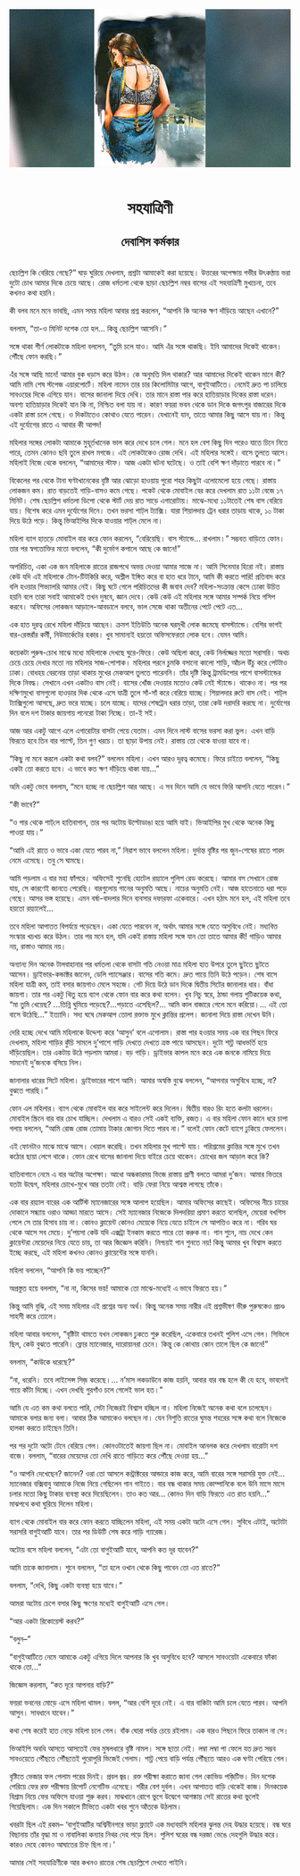 <div align=center> <img src="../../metadata/images/rabibasariya/সহযাত্রিণী-দেবাশিস-কর্মকার.jpg" align="center"></div><br><h1 align=center>সহযাত্রিণী</h1>
<h2 align=center>দেবাশিস কর্মকার</h2><br>ছেচল্লিশ কি বেরিয়ে গেছে?” ঘাড় ঘুরিয়ে দেখলাম, প্রশ্নটা আমাকেই করা হয়েছে। উত্তরের অপেক্ষায় গভীর উৎকণ্ঠায় ভরা দুটো চোখ আমার দিকে চেয়ে আছে। রোজ ধর্মতলা থেকে ছাড়া ছেচল্লিশ নম্বর বাসের এই সহযাত্রিণী মুখচেনা, তবে কখনও কথা হয়নি।

কী বলব মনে মনে ভাবছি, এমন সময় মহিলা আবার প্রশ্ন করলেন, “আপনি কি অনেক ক্ষণ দাঁড়িয়ে আছেন এখানে?”

বললাম, “তা-ও মিনিট দশেক তো হল... কিন্তু ছেচল্লিশ আসেনি।”

সঙ্গে থাকা শীর্ণ লোকটাকে মহিলা বললেন, “তুমি চলে যাও। আমি এঁর সঙ্গে থাকছি। ইনি আমাদের দিকেই থাকেন। পৌঁছে ফোন করছি।”

এঁর সঙ্গে আছি মানে! আমার বুক ধড়াস করে উঠল। কে অনুমতি দিল থাকার? আর আমাদের দিকেই থাকেন মানে কী? আমি নামি শেষ স্টপেজ এয়ারপোর্টে। মহিলা নামেন তার চার কিলোমিটার আগে, বাগুইআটিতে। নেমেই দ্রুত পা চালিয়ে সাবওয়ের দিকে এগিয়ে যান। বাসের জানালা দিয়ে দেখি। তার মানে রাস্তা পার করে হাতিয়াড়ার দিকের রাস্তা ধরেন। অবশ্য হাতিয়াড়ার দিকেই যান কি না, নিশ্চিত বলা যায় না। কারণ ফয়রা ভবন থেকে ডান দিকে জগৎপুর বাজারের দিকে একটা রাস্তা চলে গেছে। ও দিকটাতেও কোথাও যেতে পারেন। যেখানেই যান, তাতে আমার কিছু আসে যায় না। কিন্তু এই দুর্যোগের রাতে এ আবার কী আপদ!

মহিলার সঙ্গের লোকটা আমাকে মুহূর্তখানেক ভাল করে দেখে চলে গেল। মনে হল বেশ কিছু দিন পরেও যাতে চিনে নিতে পারে, তেমন কোনও ছবি তুলে রাখল মগজে। এই লোকটাকেও রোজ দেখি। এই মহিলার সঙ্গেই। বাসে তুলতে আসে। মহিলাই নিজে থেকে বললেন, “আমাদের স্টাফ। আজ একটা ঘটনা ঘটেছে। ও তাই বেশি ক্ষণ দাঁড়াতে পারবে না।”

বিকেলের পর থেকে টানা ঘণ্টাখানেকের বৃষ্টি আর ঝোড়ো হাওয়ায় পুরো শহর কিছুটা এলোমেলো হয়ে গেছে। রাস্তায় লোকজন কম। রাত বাড়তেই গাড়ি-বাসও কমে গেছে। পকেট থেকে মোবাইল বের করে দেখলাম রাত ১১টা বেজে ১৭ মিনিট। শেষ ছেচল্লিশ ধর্মতলা ডিপো থেকে স্টার্ট দেয় রাত সাড়ে এগারোটায়। মাঝে-মধ্যে ১১টাতেই শেষ বাস বেরিয়ে যায়। বিশেষ করে এমন দুর্যোগের দিনে। তখন ভরসা শাট্‌ল ট‌্যাক্সি। যারা শিয়ালদায় ট্রেন ধরার তাড়ায় থাকে, ১০ টাকা দিয়ে উঠে পড়ে। কিন্তু ভিআইপির দিকে যাওয়ার শাট্‌ল মেলে না।

মহিলা ব‌্যাগ হাতড়ে মোবাইল বার করে ফোন করলেন, “বেরিয়েছি। বাস স্ট‌্যান্ডে... রাখলাম।” সম্ভবত বাড়িতে ফোন। তার পর স্বগতোক্তির মতো বললেন, “কী দুর্ভোগ কপালে আছে কে জানে!”

অপরিচিত, একা এক জন মহিলাকে রাতের রাজপথে অভয় দেওয়া আমার সাজে না। আমি সিনেমার হিরো নই। রাস্তায় কেউ যদি এই মহিলাকে টোন-টিটকিরি করে, অশ্লীল ইঙ্গিত করে বা হাত ধরে টানে, আমি কী করতে পারি! প্রতিবাদ করে বলি হওয়ার শিভ্যালরি আমার নেই। কিছু ঘটে গেলে পরিচিতদের কী জবাব দেব? মহিলা-সংক্রান্ত কেসে ঢোকা উচিত হয়নি বলে তারা সবাই আমাকেই তখন দুষবে, জ্ঞান দেবে। কেউ কেউ এই মহিলার সঙ্গে আমার সম্পর্ক নিয়ে গসিপ করবে। অফিসের লোকজন আড়ালে-আবডালে বলবে, ভাল সেজে থাকা অতীনের পেটে পেটে এত...

এক হাত দূরত্ব রেখে মহিলা দাঁড়িয়ে আছেন। ক্রমশ ইতিউতি অনেক ঘরমুখী লোক জমেছে বাসস্ট‌্যান্ডে। বেশির ভাগই বার-রেস্তরাঁর কর্মী, নিউমার্কেটের হকার। খুব সামান‌্যই হয়তো অফিসফেরতা লোক হবে। যেমন আমি।

কয়েকটা পুরুষ-চোখ মাঝে মধ্যে মহিলাকে দেখছে ঘুরে-ফিরে। কেউ অছিলা করে, কেউ নির্লজ্জের মতো সরাসরি। অথচ চেয়ে চেয়ে দেখার মতো নয় মহিলার সাজ-পোশাক। মহিলার পরনে চুমকি বসানো কালো শাড়ি, আঁচল উঁচু করে পেটটাও ঢাকা। বোধহয় বেরনোর তাড়া থাকায় মুখের মেকআপ তুলতে পারেননি। তাঁর দৃষ্টি কিন্তু ট্রামডিপোর পাশে বাসস্ট‌্যান্ডের দিকে নিবদ্ধ। সেখানে এখন একটাও বাস নেই। বাসের খোঁজ দেওয়ার মতোও কেউ নেই স্ট‌্যান্ডে। থাকেও না। পর পর দক্ষিণমুখো বাসগুলো হাওড়ার দিক থেকে এসে যাত্রী তুলে সাঁ-সাঁ করে বেরিয়ে যাচ্ছে। শিয়ালদার রুটে বাস নেই। শাট্‌ল ট‌্যাক্সিগুলো আসছে, দ্রুত ভরে যাচ্ছে। চলে যাচ্ছে। যাদের শেষট্রেন ধরার তাড়া, তারা কেউ দরাদরি করছে না। দুর্যোগের দিন বলে দশ টাকার জায়গায় পনেরো টাকা নিচ্ছে। তা-ই সই।

আজ আর একটু আগে এলে এগারোটার বাসটা পেয়ে যেতাম। এমন দিনে লাস্ট বাসের ভরসা করা ভুল। এখন বাড়ি ফিরতে হবে তিন বার পাল্টে, তিন গুণ খরচে। তা ছাড়া উপায় নেই। রাস্তায় তো থেকে যাওয়া যাবে না।

“কিছু না মনে করলে একটা কথা বলব?” বললেন মহিলা। এখন আরও দূরত্ব কমেছে। ফিরে চাইতে বললেন, “কিছু একটা তো করতে হবে। এ ভাবে কত ক্ষণ দাঁড়িয়ে থাকা যায়...”

অমি একটু ভেবে বললাম, “মনে হচ্ছে না ছেচল্লিশ আর আছে। এ সব দিনে আমি যে ভাবে ফিরি আপনি যেতে পারেন।”

“কী ভাবে?”

“ও পার থেকে শাট্‌লে হাতিবাগান, তার পর অটোয় উল্টোডাঙা হয়ে আমি যাই। ভিআইপির মুখ থেকে অনেক কিছু পাওয়া যায়।”

“আমি এই রাতে ও ভাবে একা যেতে পারব না,” নিরাশ ভাবে বললেন মহিলা। দুর্দান্ত বৃষ্টির পর জুন-শেষের রাতে পারদ নেমে এসেছে। তবু সে ঘামছে।

আমি পড়লাম এ বার মহা ফাঁপরে। অফিসেই শুনেছি হোটেল রয়‌্যালে পুলিশ রেড করেছে। আমার বস সেখানে রোজ যায়, সে কারণেই জানতে পেরেছি। বারগুলোয় গানের অনুমতি আছে। নাচের অনুমতি নেই। আজ হাতেনাতে ধরা পড়ে গেছে। আসর ভঙ্গ হয়েছে। এমন বর্ষা-বাদলার দিনে ব‌্যবসার দফারফা একেবারে। এখন হঠাৎ মনে হল, এই মহিলা তবে হয়তো রয়‌্যালেই...

তবে মহিলা আপাতত বিপর্যয়ে পড়েছেন। একা যেতে পারবেন না, অর্থাৎ আমার সঙ্গে যেতে অসুবিধে নেই। মধ্যবিত্ত সংস্কার খচখচ করে উঠল। তার পর মনে হল, যদি একই রাস্তায় মহিলা সঙ্গে যান তো তাতে আমার কী! গাড়িও আমার নয়, রাস্তাও আমার নয়।

অন্যান্য দিন অনেক টালবাহানার পর ধর্মতলা থেকে বাসটা গতি নেওয়া মাত্র মহিলা হাত উপরে তুলে ছুটতে ছুটতে আসেন। ড্রাইভার-কন্ডাক্টর জানেন, ডেলি প্যাসেঞ্জার। বাসের গতি কমে। দ্রুত পায়ে তিনি উঠে পড়েন। শেষ বাসে মহিলা যাত্রী কম, তাই  বসার জায়গাও মেলে সহজে। গেট দিয়ে উঠে ডান দিকে দ্বিতীয় সিটের জানালার ধার। বাঁধা জায়গা। তার পর একটু থিতু হয়ে ব্যাগ থেকে ফোন বার করে কথা বলেন। খুব নিচু স্বরে, ঠান্ডা গলায় গুটিকয়েক কথা, “মা তুমি খেয়েছ? ...তিন্নি ঘুমিয়ে পড়েছে?...পড়াতে এসেছিল?... আমি কাল বাজারে গেলে মনে করিয়ো।... এই তো বাসে উঠেছি...” ইত্যাদি। সদ‌্য ঘষে মেকআপ তোলা রক্তাভ মুখে ক্লান্তির প্রলেপ। জানালা দিয়ে রাস্তা দেখেন উনি।

দেরি হচ্ছে দেখে আমি মহিলাকে উদ্দেশ‌্য করে ‘আসুন’ বলে এগোলাম। রাস্তা পার হওয়ার সময় এক বার পিছন ফিরে দেখলাম, মহিলা শাড়ির কুঁচি সামলে দু’পাশে গাড়ি দেখতে দেখতে ত্রস্ত পায়ে আসছেন। দুটো শাট্ল আধভর্তি হয়ে দাঁড়িয়েছিল। তার একটায় উঠে পড়লাম আমরা। বড় গাড়ি। ড্রাইভার কাপল মনে করে এক জনকে নামিয়ে দিয়ে সামনেই দু’জনকে বসিয়ে নিল।

জানালার ধারের সিটে মহিলা। ড্রাইভারের পাশে আমি। আমার অস্বস্তি বুঝে বললেন, “আপনার অসুবিধে হচ্ছে, না? বুঝতে পারছি।”

ফোন এল মহিলার। ব‌্যাগ থেকে মোবাইল বার করে সাইলেন্ট করে দিলেন। দ্বিতীয় বারও রিং হতে কলটা ধরলেন। মোবাইল স্ক্রিনে বার বার চোখ যাচ্ছিল। দেখলাম এ বারও সেই একই ব‌্যক্তি, রজত। এ বার মহিলা ফোন কানে ধরে চাপা গলায় বললেন, “আমি রোজ রোজ তোমায় টাকার জোগান দিতে পারব না।” বলেই ফোন কেটে ব‌্যাগে ঢুকিয়ে ফেললেন।

এই ফোনটাও মাঝে মাঝে আসে। খেয়াল করেছি। তখন মহিলার মুখ পাল্টে যায়। পরিশ্রমের ক্লান্তির সঙ্গে মুখে তখন কঠোর ছায়া লেগে থাকে। ফোন রেখে বাসের জানালা দিয়ে বাইরে চেয়ে থাকেন। চোখের জল আড়াল করে কি?

হাতিবাগানে নেমে এ বার অটোর অপেক্ষা। আধো অন্ধকারময় ভিজে রাস্তায় প্রাণী বলতে আমরা দু’জন। আমার ভিতরে যতটা উদ্বেগ, মহিলার চোখে-মুখে আর ততটা নেই। বাড়ি ফেরা নিয়ে আশ্বস্ত লাগছে তাঁকে।

এক বার রয়্যাল বারের এক আর্টিস্ট ম‌্যানেজারের সঙ্গে আলাপ হয়েছিল। আমার অফিসের কাছেই। অফিসের নীচে চায়ের দোকানে সন্ধ‌্যায় ওরাও আড্ডা মারতে আসে। সেই ম‌্যানেজার নিজেকে দিলদরিয়া প্রমাণ করতে বলেছিল, মেয়েরা বখশিস পেলে সে তার হিসাব চায় না। কোনও ক্লায়েন্ট কোনও মেয়েকে নিয়ে যেতে চাইলে সে আপত্তিও করে না। গরিব ঘর থেকে আসে সব মেয়ে। দু’পয়সা কেউ যদি এক্সট্রা ইনকাম করতে পারে তো করুক না। গান শুনে, নাচ দেখে কেন ক্লায়েন্টরা মেয়েদের নিয়ে যেতে চায়, তা আর জিজ্ঞেস করিনি। নিশ্চয়ই গান শুনতে নয়! কিন্তু আমার খুব বিশ্বাস করতে ইচ্ছে করছে, এই মহিলা কখনও কোনও ক্লায়েন্টের সঙ্গে যাননি।

মহিলা বললেন, “আপনি কি ভয় পাচ্ছেন?”

অপ্রস্তুত হয়ে বললাম, “না না, কিসের ভয়! আমাকে তো মাঝে-মধ্যেই এ ভাবে ফিরতে হয়।”

কিন্তু আমি বুঝি, এই সময় মহিলার এই প্রশ্নের অন‌্য অর্থ। কিন্তু অনেক সময় নারীর এই প্রশ্নভীষণ ভীরু পুরুষকেও প্রচণ্ড সাহসী করে তোলে।

মহিলা আবার বললেন, “বৃষ্টিটা থামতে যখন লোকজন ঢুকতে শুরু করেছিল, একেবারে তখনই পুলিশ এসে গেল। সিভিলে ছিল, কেউ বুঝতে পারেনি। ফ্লোর ম‌্যানেজার, দারোয়ানরা চেনে। কিন্তু কে কোথায় কোন তালে ছিল কে জানে!”

বললাম, “কাউকে ধরেছে?”

“না, ধরেনি। তবে লাইসেন্স সিজ় করেছে।... ন’মাস লকডাউনে কাজ হয়নি, আবার বার বন্ধ হলে কী যে হবে, ভাবলেই গায়ে কাঁটা দিচ্ছে। এখন দেখছি গুরগাঁও চলে গেলেই ভাল হত।”

আমি যে এত কম কথা বলতে পারি, সেটা নিজেরই বিশ্বাস হচ্ছিল না। মহিলা নিজেই অনেক কথা বলে চলেছেন। আমাকে বলার জন‌্য বলা। আবার ঠিক আমাকেও বলছেন না। যেন নিশুতি রাতের ঘুমন্ত শহরের সঙ্গে কথা বলে নিজেকে হালকা করতে চাইছেন তিনি।

পর পর দুটো অটো টেনে বেরিয়ে গেল। কোনওটাতেই জায়গা ছিল না। মোবাইল আনলক করে দেখলাম বারোটা দশ বাজে। বললাম, “বারের মেয়েদের তো দেখি রাতে গাড়িতে করে পৌঁছে দেওয়া হয়...”

“ও আপনি দেখেছেন? জানেন? ওরা তো আসলে কন্ট্রাক্টরের আন্ডারে কাজ করে, আমি বারের সঙ্গে সরাসরি যুক্ত নেই... ম‌্যানেজার বক্সিবাবু আমাকে নিজে নিয়ে গেছিলেন গান গাইতে। বার বন্ধ থাকার সময় কোম্পানিকে বলে উনি মাসে মাসে চলার মতো কিছু টাকার ব‌্যবস্থা করে দিয়েছিলেন। তাও কত আর... কোনও দিন বাড়ি ফিরতে এত রাত হয়নি...” মাঝপথে কথা ঘুরিয়ে দিলেন মহিলা।

ব‌্যাগ থেকে মোবাইল বার করে ফোন করতে যাচ্ছিলেন মহিলা, এই সময় একটা অটো এসে গেল। সুবিধে এটাই, অটোটা সরাসরি বাগুইআটি যাবে। তার পর ডিউটি শেষ করে গাড়ি গ‌্যারেজ।

অটোয় বসে মহিলা বললেন, “এটা তো বাগুইআটি যাবে, আপনি কত দূর যাবেন?”

আমি তাকে জানালাম। শুনে বললেন, “তা হলে ওখান থেকে কিছু পাবেন তো এত রাতে?”

বললাম, “দেখি, কিছু একটা ব‌্যবস্থা হয়ে যাবে।”

আমরা অটোয় চেপে বসার কিছু ক্ষণের মধ্যেই বাগুইআটি এসে গেল।

“আর একটা রিকোয়েস্ট করব?”

“বলুন–”

“বাগুইআটিতে নেমে আমাকে একটু এগিয়ে দিলে আপনার কি খুব অসুবিধে হবে? আসলে সাবওয়েটা একেবারে ফাঁকা থাকে তো...”

জিজ্ঞেস করলাম, “কত দূরে আপনার বাড়ি?”

ফয়রা ভবনের মোড়ে এসে মহিলা থামল। বলল, “আর বেশি দূরে নেই। এ বার বাকিটা আমি চলে যেতে পারব। আপনি আসুন। সাবধানে যাবেন।”

কথা শেষ করেই হাত নেড়ে মহিলা চলে গেল। বাঁক ঘোরা পর্যন্ত চেয়ে রইলাম। এক বারও পিছনে ফিরে তাকাল না সে।

ভিআইপি অবধি আসতে আসতেই ফের মুষলধারে বৃষ্টি নামল। সঙ্গে ছাতা নেই। লম্বা লম্বা পা ফেলে যত দ্রুত সম্ভব সাবওয়েতে পৌঁছতে পৌঁছতেই পুরোপুরি ভিজেই গেলাম। শাট্ল পেয়ে বাড়ি পর্যন্ত পৌঁছতে আরও এক ঘণ্টা পেরিয়ে গেল।

বৃষ্টিতে ভেজার ফল পেলাম পরের দিনই। প্রবল জ্বর। রক্ত পরীক্ষা করাতে জানা গেল কোভিড পজ়িটিভ। দিন দশেক পেরিয়ে ফের রক্ত পরীক্ষায় রিপোর্ট নেগেটিভ এসেছে। শরীর বেশ দুর্বল। এখন আপাতত বাড়ি থেকেই কাজ। দিনকয়েক বিশ্রাম নিয়ে ফের অফিসে যাওয়া শুরু করব। মাঝখানে রোগে ভুগে উদ্বেগে আশঙ্কায় সেই রাতের কথা ভুলেই গিয়েছিলাম। এক দিন সকালে টিভিতে একটা খবর শুনে আঁতকে উঠলাম।

খবরটা ছিল এই রকম– ‘বাগুইআটির অশ্বিনীনগরে ভাড়া ফ্ল‌্যাটে এক মধ‌্যবয়সি মহিলার ঝুলন্ত দেহ উদ্ধার হয়েছে। বন্ধ ঘরে বিছানায় তাঁর বৃদ্ধা মা ও নাবালিকা কন‌্যার নিথর দেহ পড়ে ছিল। পুলিশ ঘরের বন্ধ দরজা ভেঙে দেহগুলি উদ্ধার করে। কারও দেহে কোনও আঘাতের চিহ্ন ছিল না।’

আমার সেই সহযাত্রিণীকে আর কখনও রাতের শেষ ছেচল্লিশে দেখতে পাইনি।